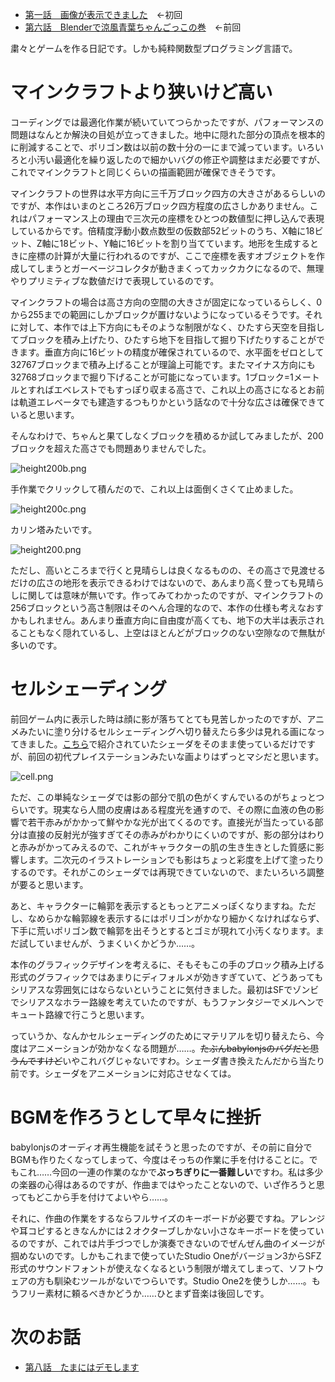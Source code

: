* [第一話　画像が表示できました](http://qiita.com/hiruberuto/items/5321d8cebce7b87851f6)　←初回
* [第六話　Blenderで涼風青葉ちゃんごっこの巻](http://qiita.com/hiruberuto/items/247c6c0034b6383c5436)　←前回


粛々とゲームを作る日記です。しかも純粋関数型プログラミング言語で。




# マインクラフトより狭いけど高い

コーディングでは最適化作業が続いていてつらかったですが、パフォーマンスの問題はなんとか解決の目処が立ってきました。地中に隠れた部分の頂点を根本的に削減することで、ポリゴン数は以前の数十分の一にまで減っています。いろいろと小汚い最適化を繰り返したので細かいバグの修正や調整はまだ必要ですが、これでマインクラフトと同じくらいの描画範囲が確保できそうです。

マインクラフトの世界は水平方向に三千万ブロック四方の大きさがあるらしいのですが、本作はいまのところ26万ブロック四方程度の広さしかありません。これはパフォーマンス上の理由で三次元の座標をひとつの数値型に押し込んで表現しているからです。倍精度浮動小数点数型の仮数部52ビットのうち、X軸に18ビット、Z軸に18ビット、Y軸に16ビットを割り当てています。地形を生成するときに座標の計算が大量に行われるのですが、ここで座標を表すオブジェクトを作成してしまうとガーベージコレクタが動きまくってカックカクになるので、無理やりプリミティブな数値だけで表現しているのです。

マインクラフトの場合は高さ方向の空間の大きさが固定になっているらしく、0から255までの範囲にしかブロックが置けないようになっているそうです。それに対して、本作では上下方向にもそのような制限がなく、ひたすら天空を目指してブロックを積み上げたり、ひたすら地下を目指して掘り下げたりすることができます。垂直方向に16ビットの精度が確保されているので、水平面をゼロとして32767ブロックまで積み上げることが理論上可能です。またマイナス方向にも32768ブロックまで掘り下げることが可能になっています。1ブロック=1メートルとすればエベレストでもすっぽり収まる高さで、これ以上の高さになるとお前は軌道エレベータでも建造するつもりかという話なので十分な広さは確保できていると思います。

そんなわけで、ちゃんと果てしなくブロックを積めるか試してみましたが、200ブロックを超えた高さでも問題ありませんでした。

![height200b.png](https://qiita-image-store.s3.amazonaws.com/0/64695/a8429ecc-fe8b-7a2b-dd71-ab7f169b79fa.png)

手作業でクリックして積んだので、これ以上は面倒くさくて止めました。

![height200c.png](https://qiita-image-store.s3.amazonaws.com/0/64695/b9fe917a-203f-35a5-d82e-766a597b365e.png)

カリン塔みたいです。

![height200.png](https://qiita-image-store.s3.amazonaws.com/0/64695/e96b7b9f-ed88-c945-04d9-b9015224dbe4.png)

ただし、高いところまで行くと見晴らしは良くなるものの、その高さで見渡せるだけの広さの地形を表示できるわけではないので、あんまり高く登っても見晴らしに関しては意味が無いです。作ってみてわかったのですが、マインクラフトの256ブロックという高さ制限はそのへん合理的なので、本作の仕様も考えなおすかもしれません。あんまり垂直方向に自由度が高くても、地下の大半は表示されることもなく隠れているし、上空はほとんどがブロックのない空隙なので無駄が多いのです。





# セルシェーディング

前回ゲーム内に表示した時は顔に影が落ちてとても見苦しかったのですが、アニメみたいに塗り分けるセルシェーディングへ切り替えたら多少は見れる画になってきました。[こちら](http://www.html5gamedevs.com/topic/4691-shader-cel-shading/)で紹介されていたシェーダをそのまま使っているだけですが、前回の初代プレイステーションみたいな画よりはずっとマシだと思います。

![cell.png](https://qiita-image-store.s3.amazonaws.com/0/64695/d936f499-b662-99fb-1a0e-588a5b2d3cbf.png)

ただ、この単純なシェーダでは影の部分で肌の色がくすんでいるのがちょっとつらいです。現実なら人間の皮膚はある程度光を通すので、その際に血液の色の影響で若干赤みがかかって鮮やかな光が出てくるのです。直接光が当たっている部分は直接の反射光が強すぎてその赤みがわかりにくいのですが、影の部分はわりと赤みがかってみえるので、これがキャラクターの肌の生き生きとした質感に影響します。二次元のイラストレーションでも影はちょっと彩度を上げて塗ったりするのです。それがこのシェーダでは再現できていないので、またいろいろ調整が要ると思います。

あと、キャラクターに輪郭を表示するともっとアニメっぽくなりますね。ただし、なめらかな輪郭線を表示するにはポリゴンがかなり細かくなければならず、下手に荒いポリゴン数で輪郭を出そうとするとゴミが現れて小汚くなります。まだ試していませんが、うまくいくかどうか……。

本作のグラフィックデザインを考えるに、そもそもこの手のブロック積み上げる形式のグラフィックではあまりにディフォルメが効きすぎていて、どうあってもシリアスな雰囲気にはならないということに気付きました。最初はSFでゾンビでシリアスなホラー路線を考えていたのですが、もうファンタジーでメルヘンでキュート路線で行こうと思います。

っていうか、なんかセルシェーディングのためにマテリアルを切り替えたら、今度はアニメーションが効かなくなる問題が……。~~たぶんbabylonjsのバグだと思うんですけど~~いやこれバグじゃないですわ。シェーダ書き換えたんだから当たり前です。シェーダをアニメーションに対応させなくては。


# BGMを作ろうとして早々に挫折

babylonjsのオーディオ再生機能を試そうと思ったのですが、その前に自分でBGMも作りたくなってしまって、今度はそっちの作業に手を付けることに。でもこれ……今回の一連の作業のなかで**ぶっちぎりに一番難しい**ですわ。私は多少の楽器の心得はあるのですが、作曲まではやったことないので、いざ作ろうと思ってもどこから手を付けてよいやら……。

それに、作曲の作業をするならフルサイズのキーボードが必要ですね。アレンジや耳コピするときなんかには２オクターブしかない小さなキーボードを使っているのですが、これでは片手づつでしか演奏できないのでぜんぜん曲のイメージが掴めないのです。しかもこれまで使っていたStudio Oneがバージョン3からSFZ形式のサウンドフォントが使えなくなるという制限が増えてしまって、ソフトウェアの方も馴染むツールがないでつらいです。Studio One2を使うしか……。もうフリー素材に頼るべきかどうか……ひとまず音楽は後回しです。






# 次のお話

* [第八話　たまにはデモします](http://qiita.com/hiruberuto/items/c1017d61978afbce6cc5)
